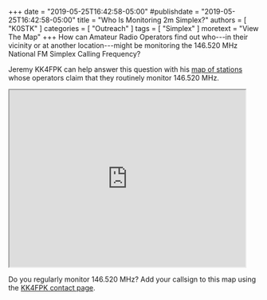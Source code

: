 +++
date = "2019-05-25T16:42:58-05:00"
#publishdate = "2019-05-25T16:42:58-05:00"
title = "Who Is Monitoring 2m Simplex?"
authors = [ "K0STK" ]
categories = [ "Outreach" ]
tags = [ "Simplex" ]
moretext = "View The Map"
+++
How can Amateur Radio Operators find out who---in their vicinity or at 
another location---might be monitoring the 146.520 MHz National FM
Simplex Calling Frequency?

Jeremy KK4FPK can help answer this question with his
[map of stations](https://www.kk4fpk.net/146520.html)
whose operators claim that they routinely monitor 146.520 MHz.

<!--more-->

<iframe src="https://www.google.com/maps/d/embed?mid=1LsR4iz5o2D9JKwbl4yJbIj2hgnhrhETP"
width="474" height="355"></iframe>

Do you regularly monitor 146.520 MHz? Add your callsign to this map using
the [KK4FPK contact page](https://www.kk4fpk.net/contact.html).


